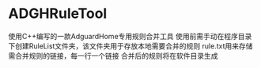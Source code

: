 # ADGHRuleTool
使用C++编写的一款AdguardHome专用规则合并工具
使用前需手动在程序目录下创建RuleList文件夹，该文件夹用于存放本地需要合并的规则
rule.txt用来存储需合并规则的链接，每一行一个链接
合并后的规则将在软件目录生成
